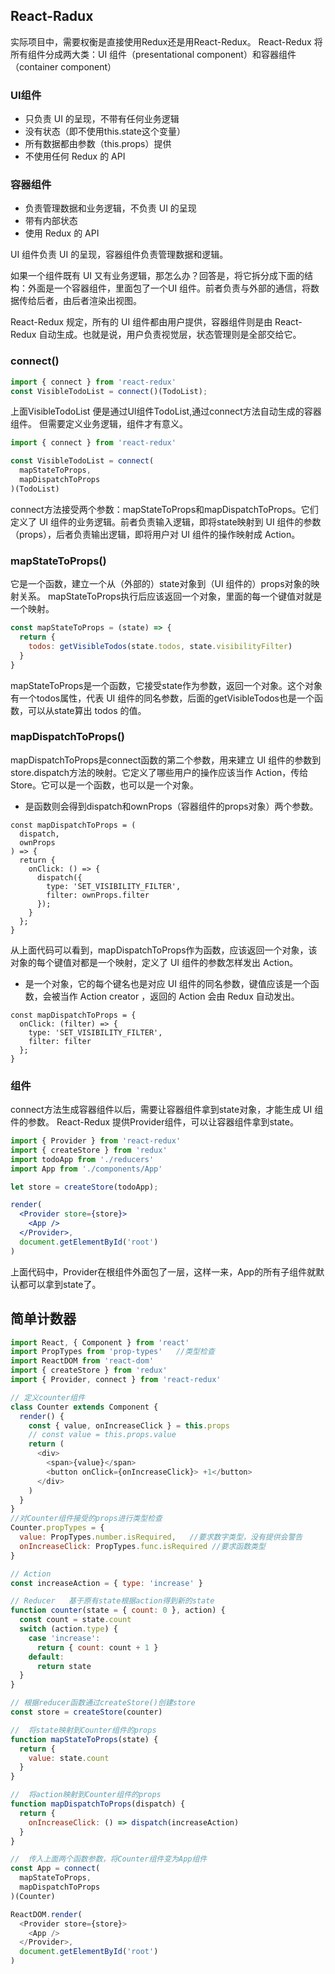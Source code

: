 ## React-Radux

实际项目中，需要权衡是直接使用Redux还是用React-Redux。
 React-Redux 将所有组件分成两大类：UI 组件（presentational component）和容器组件（container component）

### UI组件

- 只负责 UI 的呈现，不带有任何业务逻辑
- 没有状态（即不使用this.state这个变量）
- 所有数据都由参数（this.props）提供
- 不使用任何 Redux 的 API

### 容器组件

- 负责管理数据和业务逻辑，不负责 UI 的呈现
- 带有内部状态
- 使用 Redux 的 API

UI 组件负责 UI 的呈现，容器组件负责管理数据和逻辑。

如果一个组件既有 UI 又有业务逻辑，那怎么办？回答是，将它拆分成下面的结构：外面是一个容器组件，里面包了一个UI 组件。前者负责与外部的通信，将数据传给后者，由后者渲染出视图。

React-Redux 规定，所有的 UI 组件都由用户提供，容器组件则是由 React-Redux 自动生成。也就是说，用户负责视觉层，状态管理则是全部交给它。

### connect()

```javascript
import { connect } from 'react-redux'
const VisibleTodoList = connect()(TodoList);
```

上面VisibleTodoList 便是通过UI组件TodoList,通过connect方法自动生成的容器组件。
 但需要定义业务逻辑，组件才有意义。

```javascript
import { connect } from 'react-redux'

const VisibleTodoList = connect(
  mapStateToProps,
  mapDispatchToProps
)(TodoList)
```

connect方法接受两个参数：mapStateToProps和mapDispatchToProps。它们定义了 UI 组件的业务逻辑。前者负责输入逻辑，即将state映射到 UI 组件的参数（props），后者负责输出逻辑，即将用户对 UI 组件的操作映射成 Action。

### mapStateToProps()

它是一个函数，建立一个从（外部的）state对象到（UI 组件的）props对象的映射关系。
 mapStateToProps执行后应该返回一个对象，里面的每一个键值对就是一个映射。

```jsx
const mapStateToProps = (state) => {
  return {
    todos: getVisibleTodos(state.todos, state.visibilityFilter)
  }
}
```

mapStateToProps是一个函数，它接受state作为参数，返回一个对象。这个对象有一个todos属性，代表 UI 组件的同名参数，后面的getVisibleTodos也是一个函数，可以从state算出 todos 的值。

### mapDispatchToProps()

mapDispatchToProps是connect函数的第二个参数，用来建立 UI 组件的参数到store.dispatch方法的映射。它定义了哪些用户的操作应该当作 Action，传给 Store。它可以是一个函数，也可以是一个对象。

- 是函数则会得到dispatch和ownProps（容器组件的props对象）两个参数。

```tsx
const mapDispatchToProps = (
  dispatch,
  ownProps
) => {
  return {
    onClick: () => {
      dispatch({
        type: 'SET_VISIBILITY_FILTER',
        filter: ownProps.filter
      });
    }
  };
}
```

从上面代码可以看到，mapDispatchToProps作为函数，应该返回一个对象，该对象的每个键值对都是一个映射，定义了 UI 组件的参数怎样发出 Action。

- 是一个对象，它的每个键名也是对应 UI 组件的同名参数，键值应该是一个函数，会被当作 Action creator ，返回的 Action 会由 Redux 自动发出。

```tsx
const mapDispatchToProps = {
  onClick: (filter) => {
    type: 'SET_VISIBILITY_FILTER',
    filter: filter
  };
}
```

### <Provider> 组件

connect方法生成容器组件以后，需要让容器组件拿到state对象，才能生成 UI 组件的参数。
 React-Redux 提供Provider组件，可以让容器组件拿到state。

```jsx
import { Provider } from 'react-redux'
import { createStore } from 'redux'
import todoApp from './reducers'
import App from './components/App'

let store = createStore(todoApp);

render(
  <Provider store={store}>
    <App />
  </Provider>,
  document.getElementById('root')
)
```

上面代码中，Provider在根组件外面包了一层，这样一来，App的所有子组件就默认都可以拿到state了。

## 简单计数器

```javascript
import React, { Component } from 'react'
import PropTypes from 'prop-types'   //类型检查
import ReactDOM from 'react-dom'
import { createStore } from 'redux'
import { Provider, connect } from 'react-redux'

// 定义counter组件
class Counter extends Component {
  render() {
    const { value, onIncreaseClick } = this.props
    // const value = this.props.value
    return (
      <div>
        <span>{value}</span>
        <button onClick={onIncreaseClick}> +1</button>
      </div>
    )
  }
}
//对Counter组件接受的props进行类型检查
Counter.propTypes = {
  value: PropTypes.number.isRequired,   //要求数字类型，没有提供会警告
  onIncreaseClick: PropTypes.func.isRequired //要求函数类型
}

// Action  
const increaseAction = { type: 'increase' }

// Reducer   基于原有state根据action得到新的state
function counter(state = { count: 0 }, action) {
  const count = state.count
  switch (action.type) {
    case 'increase':
      return { count: count + 1 }
    default:
      return state
  }
}

// 根据reducer函数通过createStore()创建store
const store = createStore(counter)

//  将state映射到Counter组件的props
function mapStateToProps(state) {
  return {
    value: state.count
  }
}

//  将action映射到Counter组件的props
function mapDispatchToProps(dispatch) {
  return {
    onIncreaseClick: () => dispatch(increaseAction)
  }
}

//  传入上面两个函数参数，将Counter组件变为App组件
const App = connect(
  mapStateToProps,
  mapDispatchToProps
)(Counter)

ReactDOM.render(
  <Provider store={store}>
    <App />
  </Provider>,
  document.getElementById('root')
)
```